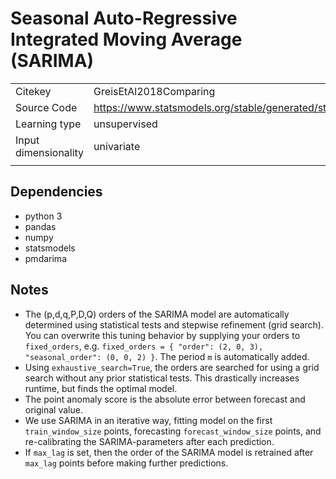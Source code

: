 # Seasonal Auto-Regressive Integrated Moving Average (SARIMA)

|||
| :--- | :--- |
| Citekey | GreisEtAl2018Comparing |
| Source Code | https://www.statsmodels.org/stable/generated/statsmodels.tsa.statespace.sarimax.SARIMAX.html#statsmodels.tsa.statespace.sarimax.SARIMAX |
| Learning type | unsupervised |
| Input dimensionality | univariate |
|||

## Dependencies

- python 3
- pandas
- numpy
- statsmodels
- pmdarima

## Notes

- The (p,d,q,P,D,Q) orders of the SARIMA model are automatically determined using statistical tests and stepwise refinement (grid search).
  You can overwrite this tuning behavior by supplying your orders to `fixed_orders`, e.g. `fixed_orders = { "order": (2, 0, 3), "seasonal_order": (0, 0, 2) }`.
  The period `m` is automatically added.
- Using `exhaustive_search=True`, the orders are searched for using a grid search without any prior statistical tests.
  This drastically increases runtime, but finds the optimal model.
- The point anomaly score is the absolute error between forecast and original value.
- We use SARIMA in an iterative way, fitting model on the first `train_window_size` points, forecasting `forecast_window_size` points, and re-calibrating the SARIMA-parameters after each prediction.
- If `max_lag` is set, then the order of the SARIMA model is retrained after `max_lag` points before making further predictions.
